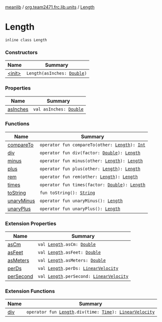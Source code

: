 [meanlib](../../index.md) / [org.team2471.frc.lib.units](../index.md) / [Length](./index.md)

# Length

`inline class Length`

### Constructors

| Name | Summary |
|---|---|
| [&lt;init&gt;](-init-.md) | `Length(asInches: `[`Double`](https://kotlinlang.org/api/latest/jvm/stdlib/kotlin/-double/index.html)`)` |

### Properties

| Name | Summary |
|---|---|
| [asInches](as-inches.md) | `val asInches: `[`Double`](https://kotlinlang.org/api/latest/jvm/stdlib/kotlin/-double/index.html) |

### Functions

| Name | Summary |
|---|---|
| [compareTo](compare-to.md) | `operator fun compareTo(other: `[`Length`](./index.md)`): `[`Int`](https://kotlinlang.org/api/latest/jvm/stdlib/kotlin/-int/index.html) |
| [div](div.md) | `operator fun div(factor: `[`Double`](https://kotlinlang.org/api/latest/jvm/stdlib/kotlin/-double/index.html)`): `[`Length`](./index.md) |
| [minus](minus.md) | `operator fun minus(other: `[`Length`](./index.md)`): `[`Length`](./index.md) |
| [plus](plus.md) | `operator fun plus(other: `[`Length`](./index.md)`): `[`Length`](./index.md) |
| [rem](rem.md) | `operator fun rem(other: `[`Length`](./index.md)`): `[`Length`](./index.md) |
| [times](times.md) | `operator fun times(factor: `[`Double`](https://kotlinlang.org/api/latest/jvm/stdlib/kotlin/-double/index.html)`): `[`Length`](./index.md) |
| [toString](to-string.md) | `fun toString(): `[`String`](https://kotlinlang.org/api/latest/jvm/stdlib/kotlin/-string/index.html) |
| [unaryMinus](unary-minus.md) | `operator fun unaryMinus(): `[`Length`](./index.md) |
| [unaryPlus](unary-plus.md) | `operator fun unaryPlus(): `[`Length`](./index.md) |

### Extension Properties

| Name | Summary |
|---|---|
| [asCm](../as-cm.md) | `val `[`Length`](./index.md)`.asCm: `[`Double`](https://kotlinlang.org/api/latest/jvm/stdlib/kotlin/-double/index.html) |
| [asFeet](../as-feet.md) | `val `[`Length`](./index.md)`.asFeet: `[`Double`](https://kotlinlang.org/api/latest/jvm/stdlib/kotlin/-double/index.html) |
| [asMeters](../as-meters.md) | `val `[`Length`](./index.md)`.asMeters: `[`Double`](https://kotlinlang.org/api/latest/jvm/stdlib/kotlin/-double/index.html) |
| [perDs](../per-ds.md) | `val `[`Length`](./index.md)`.perDs: `[`LinearVelocity`](../-linear-velocity/index.md) |
| [perSecond](../per-second.md) | `val `[`Length`](./index.md)`.perSecond: `[`LinearVelocity`](../-linear-velocity/index.md) |

### Extension Functions

| Name | Summary |
|---|---|
| [div](../div.md) | `operator fun `[`Length`](./index.md)`.div(time: `[`Time`](../-time/index.md)`): `[`LinearVelocity`](../-linear-velocity/index.md) |
